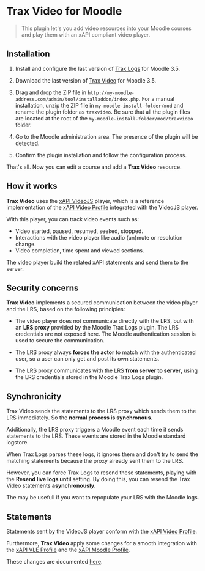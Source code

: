 # Trax Video for Moodle

> This plugin let's you add video resources into your Moodle courses 
and play them with an xAPI compliant video player.


## Installation

1. Install and configure the last version of 
[Trax Logs](https://github.com/trax-project/moodle-trax-logs) for Moodle 3.5.

2. Download the last version of [Trax Video](https://github.com/trax-project/moodle-trax-video/releases) 
for Moodle 3.5.

3. Drag and drop the ZIP file in `http://my-moodle-address.com/admin/tool/installaddon/index.php`. 
For a manual installation, unzip the ZIP file in `my-moodle-install-folder/mod` 
and rename the plugin folder as `traxvideo`. Be sure that all the plugin files 
are located at the root of the `my-moodle-install-folder/mod/traxvideo` folder.

4. Go to the Moodle administration area. The presence of the plugin will be detected.

5. Confirm the plugin installation and follow the configuration process.

That's all. Now you can edit a course and add a **Trax Video** resource.


## How it works

**Trax Video** uses the [xAPI VideoJS](https://github.com/jhaag75/xapi-videojs) player,
which is a reference implementation of the 
[xAPI Video Profile](https://liveaspankaj.gitbooks.io/xapi-video-profile/content/) 
integrated with the VideoJS player.

With this player, you can track video events such as:
- Video started, paused, resumed, seeked, stopped.
- Interactions with the video player like audio (un)mute or resolution change.
- Video completion, time spent and viewed sections.

The video player build the related xAPI statements and send them to the server.


## Security concerns

**Trax Video** implements a secured communication between the video player
and the LRS, based on the following principles:

- The video player does not communicate directly with the LRS, 
but with an **LRS proxy** provided by the Moodle Trax Logs plugin.
The LRS credentials are not exposed here.
The Moodle authentication session is used to secure the communication. 

- The LRS proxy always **forces the actor** to match with the authenticated user,
so a user can only get and post its own statements.

- The LRS proxy communicates with the LRS **from server to server**,
using the LRS credentials stored in the Moodle Trax Logs plugin.


## Synchronicity

Trax Video sends the statements to the LRS proxy which sends them to the LRS immediately.
So the **normal process is synchronous**.

Additionally, the LRS proxy triggers a Moodle event each time it sends statements to the LRS.
These events are stored in the Moodle standard logstore.

When Trax Logs parses these logs, it ignores them and don't try to send the matching statements
because the proxy already sent them to the LRS.

However, you can force Trax Logs to resend these statements, playing with the **Resend live logs until** setting. By doing this, you can resend the Trax Video statements **asynchronously**.

The may be usefull if you want to repopulate your LRS with the Moodle logs.


## Statements

Statements sent by the VideoJS player conform with the 
[xAPI Video Profile](https://liveaspankaj.gitbooks.io/xapi-video-profile/content/).

Furthermore, **Trax Video** apply some changes for a smooth integration
with the [xAPI VLE Profile](http://doc.xapi.fr/profiles/vle) 
and the [xAPI Moodle Profile](http://doc.xapi.fr/profiles/moodle).

These changes are documented [here](http://doc.xapi.fr/profiles/moodle/events_vid).



